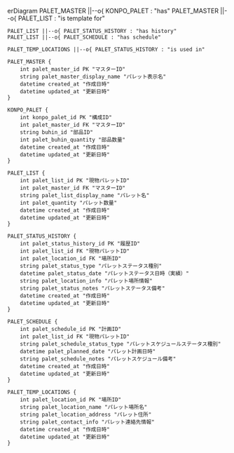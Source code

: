 erDiagram
    PALET_MASTER ||--o{ KONPO_PALET : "has"
    PALET_MASTER ||--o{ PALET_LIST : "is template for"

    PALET_LIST ||--o{ PALET_STATUS_HISTORY : "has history"
    PALET_LIST ||--o{ PALET_SCHEDULE : "has schedule"

    PALET_TEMP_LOCATIONS ||--o{ PALET_STATUS_HISTORY : "is used in"

    PALET_MASTER {
        int palet_master_id PK "マスターID"
        string palet_master_display_name "パレット表示名"
        datetime created_at "作成日時"
        datetime updated_at "更新日時"
    }

    KONPO_PALET {
        int konpo_palet_id PK "構成ID"
        int palet_master_id FK "マスターID"
        string buhin_id "部品ID"
        int palet_buhin_quantity "部品数量"
        datetime created_at "作成日時"
        datetime updated_at "更新日時"
    }

    PALET_LIST {
        int palet_list_id PK "現物パレットID"
        int palet_master_id FK "マスターID"
        string palet_list_display_name "パレット名"
        int palet_quantity "パレット数量"
        datetime created_at "作成日時"
        datetime updated_at "更新日時"
    }

    PALET_STATUS_HISTORY {
        int palet_status_history_id PK "履歴ID"
        int palet_list_id FK "現物パレットID"
        int palet_location_id FK "場所ID"
        string palet_status_type "パレットステータス種別"
        datetime palet_status_date "パレットステータス日時（実績）"
        string palet_location_info "パレット場所情報"
        string palet_status_notes "パレットステータス備考"
        datetime created_at "作成日時"
        datetime updated_at "更新日時"
    }

    PALET_SCHEDULE {
        int palet_schedule_id PK "計画ID"
        int palet_list_id FK "現物パレットID"
        string palet_schedule_status_type "パレットスケジュールステータス種別"
        datetime palet_planned_date "パレット計画日時"
        string palet_schedule_notes "パレットスケジュール備考"
        datetime created_at "作成日時"
        datetime updated_at "更新日時"
    }

    PALET_TEMP_LOCATIONS {
        int palet_location_id PK "場所ID"
        string palet_location_name "パレット場所名"
        string palet_location_address "パレット住所"
        string palet_contact_info "パレット連絡先情報"
        datetime created_at "作成日時"
        datetime updated_at "更新日時"        
    }
